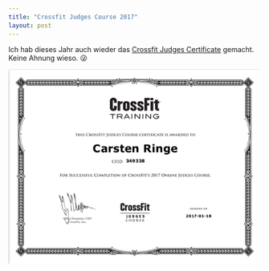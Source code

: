 ```yaml
---
title: "Crossfit Judges Course 2017"
layout: post
---
```

Ich hab dieses Jahr auch wieder das [Crossfit Judges Certificate][0] gemacht. Keine Ahnung wieso. 😜

![Crossfit Judges Certificate 2017](/images/cfjudgescert2017.png)

[0]: https://oc.crossfit.com/course?id=12
